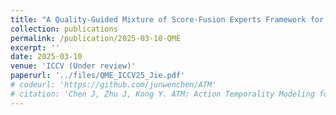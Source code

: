 ```yaml
---
title: "A Quality-Guided Mixture of Score-Fusion Experts Framework for Human Recognition"
collection: publications
permalink: /publication/2025-03-10-QME
excerpt: ''
date: 2025-03-10
venue: 'ICCV (Under review)'
paperurl: '../files/QME_ICCV25_Jie.pdf'
# codeurl: 'https://github.com/junwenchen/ATM'
# citation: 'Chen J, Zhu J, Kong Y. ATM: Action Temporality Modeling for Video Question Answering[C]//Proceedings of the 31st ACM International Conference on Multimedia. 2023: 4886-4895.'
---
```

<!-- 
<div style="text-align: center;">
  <img src="../images/atm_teaser_mm23.png" alt="alt text">
</div> -->
